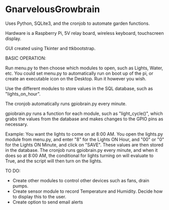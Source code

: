 # GnarvelousGrowbrain


Uses Python, SQLite3, and the cronjob to automate garden functions.

Hardware is a Raspberry Pi, 5V relay board, wireless keyboard, touchscreen display.

GUI created using Tkinter and ttkbootstrap.

BASIC OPERATION:

Run menu.py to then choose which modules to open, such as Lights, Water, etc.  You could set menu.py to automatically run on boot up of the pi, or create an executable icon on the Desktop.  Run it however you wish.

Use the different modules to store values in the SQL database, such as "lights_on_hour". 

The cronjob automatically runs gpiobrain.py every minute.

gpiobrain.py runs a function for each module, such as "light_cycle()", which grabs the values from the database and makes changes to the GPIO pins as necessary.

Example:  You want the lights to come on at 8:00 AM.  You open the lights.py module from menu.py, and enter "8" for the Lights ON Hour, and "00" or "0" for the Lights ON Minute, and click on "SAVE".  These values are then stored in the database.  The cronjob runs gpiobrain.py every minute, and when it does so at 8:00 AM, the conditional for lights turning on will evaluate to True, and the script will then turn on the lights. 


TO DO:
* Create other modules to control other devices such as fans, drain pumps.
* Create sensor module to record Temperature and Humidity.  Decide how to display this to the user.
* Create option to send email alerts

